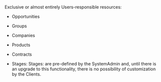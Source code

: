 Exclusive or almost entirely Users-responsible resources:

- Opportunities
- Groups
- Companies
- Products
- Contracts

- Stages: Stages: are pre-defined by the SystemAdmin and, until there is an upgrade to this functionality, there is no possibility of customization by the Clients.